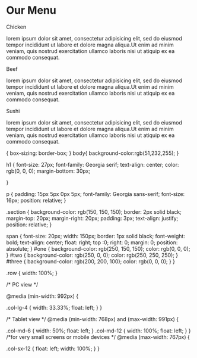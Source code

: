 <!doctype html>
<html>
<head>
<link rel="stylesheet" href="style.css">
<meta charset="utf-8">
<meta name='viewport' content='width=device-width, initial-scale=1'>
<title>Module 2 solution</title>
</head>
<body>
<h1>Our Menu</h1>
<div class='row'>
	<div class='col-lg-4 col-md-6 sx-12'>
		<div class='section'>
			<span id='one'>Chicken</span>
				<p>Iorem ipsum dolor sit amet, consectetur adipisicing elit, sed do eiusmod tempor incididunt ut labore et dolore magna aliqua.Ut enim ad minim veniam, quis nostrud exercitation ullamco laboris nisi ut atiquip ex ea commodo consequat. 
</p>
		</div>
	</div>
	<div class='col-lg-4 col-md-6 sx-12'>
		<div class='section'>
			<span id='two'>Beef</span>
				<p>Iorem ipsum dolor sit amet, consectetur adipisicing elit, sed do eiusmod tempor incididunt ut labore et dolore magna aliqua.Ut enim ad minim veniam, quis nostrud exercitation ullamco laboris nisi ut atiquip ex ea commodo consequat. 
</p>
		</div>
	</div>
	<div class='col-lg-4 col-md-12 sx-12'>
		<div class='section'>
			<span id='three'>Sushi</span>
				<p>Iorem ipsum dolor sit amet, consectetur adipisicing elit, sed do eiusmod tempor incididunt ut labore et dolore magna aliqua.Ut enim ad minim veniam, quis nostrud exercitation ullamco laboris nisi ut atiquip ex ea commodo consequat. 
</p>
		</div>
	</div>
</div>
</body>
</html>

{
  box-sizing: border-box;
}
body{
background-color:rgb(51,232,255);
}


h1 {
	font-size: 27px;
	font-family: Georgia serif;
	text-align: center;
	color: rgb(0, 0, 0);
	margin-bottom: 30px;
        
}

p {
	padding: 15px 5px 0px 5px;
	font-family: Georgia sans-serif;
	font-size: 16px;
	position: relative;
}

.section { 
	background-color: rgb(150, 150, 150);
   	border: 2px solid black;
   	margin-top: 20px; 
   	margin-right: 20px; 
   	padding: 3px;
   	text-align: justify;
   	position: relative;
 }

span {
	font-size: 20px;
	width: 150px;
	border: 1px solid black;
	font-weight: bold;
	text-align: center;
float: right; top :0; right: 0; margin: 0;
	position: absolute;
}
#one {
	background-color: rgb(250, 150, 150);
	color: rgb(0, 0, 0);
}
#two {
	background-color: rgb(250, 0, 0);
	color: rgb(250, 250, 250);
}
#three {
	background-color: rgb(200, 200, 100);
	color: rgb(0, 0, 0);
}
}

.row {
	width: 100%;
}

/*  PC view */

@media (min-width: 992px) {
 
  .col-lg-4 {
    width: 33.33%;
    float: left;
	}
}

/* Tablet view */
@media (min-width: 768px) and (max-width: 991px) {
 
  .col-md-6 {
    width: 50%;
    float: left;
  }
  .col-md-12 {
    width: 100%;
    float: left;
  }
}
/*for very small screens or mobile devices */
@media (max-width: 767px)  {
  
  .col-sx-12 {
  	float: left;
    width: 100%;
  }
}

